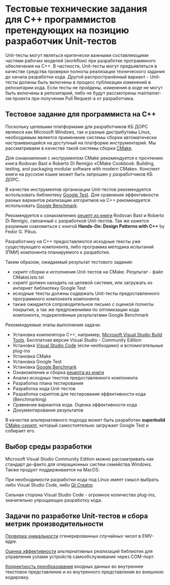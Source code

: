 # Тестовые технические задания для C++ программистов претендующих на позицию разработчик Unit-тестов

Unit-тесты могут являться критически важными составляющими частями рабочих моделей (workflow) при разработке программного обеспечения на C++. В частности, Unit-тесты могут предъявляться в качестве средства проверки полноты реализации технического задания до начала разработки кода. Другой распространённый вариант - Unit-тесты должны быть включены в процесс публикации изменений в репозитарии кода. Если тесты не пройдены, изменения в коде не могут быть включены в репозитарий, либо не будут рассмотрены maintainer-ом проекта при получении Pull Request-а от разработчика.

## Тестовое задание для программиста на C++

Поскольку целевыми платформами для разработчиков КБ ДОРС являюся как Microsoft Windows, так и разные дистрибутивы Linux, необходимым является применение системы сборки автоматически настраивающейся на доступный на платформе инструментарий. Мы рассматриваем в качестве такой системы сборки [CMake](https://cmake.org/).

Для ознакомления с инструментом CMake рекомендуется к прочтению книга Rodovan Bast и Roberto Di Remigio «CMake Cookbook: Building, testing, and packaging modular software with modern CMake». Конспект книги на русском языке может быть запрошен у разработчиков КБ ДОРС.

В качестве инструментов организации Unit-тестов рекомендуется использовать библиотеку [Google Test](https://github.com/google/googletest). Для сравнения эффективности разных вариантов реализации алгоритмов на C++ рекомендуется использовать [Google Benchmark](https://github.com/google/benchmark).

Рекомендуется к ознакомлению [рецепт из книги](https://github.com/dev-cafe/cmake-cookbook/tree/v1.0/chapter-04) Rodovan Bast и Roberto Di Remigio, связанный с разработкой Unit-тестов. Так же кажется разумным озакомиться с книгой **Hands-On: Design Patterns with C++** by Fedor G. Pikus.

Разработчику на C++ предоставляются исходные тексты уже существующего компонента, либо программа методика испытаний (ПМИ) компонента планируемого к разработке.

Таким образом, ожидаемый результат тестового задания:

* скрипт сборки и исполнения Unit-тестов на CMake. Результат - файл CMakeLists.txt
* скрипт должен находить на целевой системе, или загружать из интернет библиотеку Google Test
* исходные тексты должны содержать Unit-тесты предоставленного программного компонента компонента
* также ожидается сопроводительное письмо с оценкой полноты покрытия, а так же предложениями по оптимизации кода компонента, подкреплённые результатами Google Benchmark

Рекомендуемые этапы выполнения задачи:

* Установка компилятора С++, например, [Microsoft Visual Studio Build Tools](https://visualstudio.microsoft.com/ru/downloads/). Бесплатная версия Visual Studio - Community Edition
* Установка [Visual Studio Code](https://code.visualstudio.com/download) (если необходимо) и вспомогательные plug-ins
* Установка CMake
* Установка Google Test
* Установка [Google Benchmark](benchmark.md)
* Ознакомление и сборка [рецепта из книги](https://github.com/dev-cafe/cmake-cookbook/blob/v1.0/chapter-04/recipe-03/)
* Анализ исходных текстов предоставленного компонента
* Разработка плана тестирования
* Разработка кода Unit-тестов
* Разработка скриптов для тестирования эффективности кода (Benchmarking)
* Сравнение вариантов кода. Оценка эффективности кода
* Документирование результатов

В качестве альтернативного подхода может быть разработан **superbuild** [CMake-скрипт](CMake_GoogleTest.md), который самостоятельно загружает Google Test и собирает его.

## Выбор среды разработки

Microsoft Visual Studio Community Edition можно рассматривать как стандарт де-факто для операционных систем семейства Windows. Также продукт поддерживается на MacOS.

При необходимости разработки кода под Linux имеет смысл выбрать либо Visual Studio Code, либо [Qt Creator](https://www.qt.io/product/development-tools).

Сильная сторона Visual Studio Code - огромное количество plug-ins, значительно упрощающих разработку кода.

## Задачи по разработке Unit-тестов и сбора метрик производительности

[Проверка уникальности](uniqueRnd.md) сгенерированных случайных чисел в EMV-ядре.

[Оценка эффективности](comport.md) альтернативных реализаций библиотек для управления узлами устройств самообслуживания через COM-порт.

[Корректность преобразования](ConvertUTF.md) входных данных во внутреннее текстовое представление и из внутренного представления во внешнюю кодировку.
